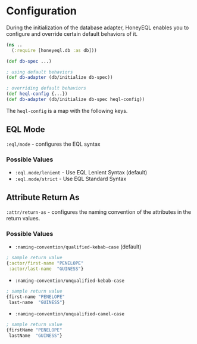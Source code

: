 # Configuration

During the initialization of the database adapter, HoneyEQL enables you to configure and override certain default behaviors of it. 

```clojure
(ns ..
  (:require [honeyeql.db :as db]))

(def db-spec ...)

; using default behaviors
(def db-adapter (db/initialize db-spec))

; overriding default behaviors
(def heql-config {...})
(def db-adapter (db/initialize db-spec heql-config))
```

The `heql-config` is a map with the following keys.

## EQL Mode

`:eql/mode` - configures the EQL syntax

### Possible Values

* `:eql.mode/lenient` - Use EQL Lenient Syntax (default)
* `:eql.mode/strict` - Use EQL Standard Syntax

## Attribute Return As

`:attr/return-as` - configures the naming convention of the attributes in the return values.

### Possible Values

* `:naming-convention/qualified-kebab-case` (default)
```clojure
; sample return value
{:actor/first-name "PENELOPE"
 :actor/last-name  "GUINESS"}
```

* `:naming-convention/unqualified-kebab-case`
```clojure
; sample return value
{first-name "PENELOPE"
 last-name  "GUINESS"}
```

* `:naming-convention/unqualified-camel-case`
```clojure
; sample return value
{firstName "PENELOPE"
 lastName  "GUINESS"}
```